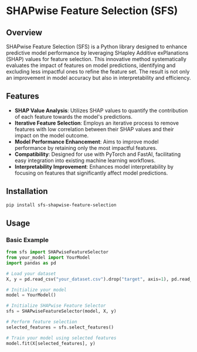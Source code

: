 # SHAPwise Feature Selection (SFS)

## Overview

SHAPwise Feature Selection (SFS) is a Python library designed to enhance predictive model performance by leveraging SHapley Additive exPlanations (SHAP) values for feature selection. This innovative method systematically evaluates the impact of features on model predictions, identifying and excluding less impactful ones to refine the feature set. The result is not only an improvement in model accuracy but also in interpretability and efficiency.

## Features

- **SHAP Value Analysis**: Utilizes SHAP values to quantify the contribution of each feature towards the model's predictions.
- **Iterative Feature Selection**: Employs an iterative process to remove features with low correlation between their SHAP values and their impact on the model outcome.
- **Model Performance Enhancement**: Aims to improve model performance by retaining only the most impactful features.
- **Compatibility**: Designed for use with PyTorch and FastAI, facilitating easy integration into existing machine learning workflows.
- **Interpretability Improvement**: Enhances model interpretability by focusing on features that significantly affect model predictions.

## Installation

```bash
pip install sfs-shapwise-feature-selection
```

## Usage

### Basic Example

```python
from sfs import SHAPwiseFeatureSelector
from your_model import YourModel
import pandas as pd

# Load your dataset
X, y = pd.read_csv("your_dataset.csv").drop("target", axis=1), pd.read_csv("your_dataset.csv")["target"]

# Initialize your model
model = YourModel()

# Initialize SHAPwise Feature Selector
sfs = SHAPwiseFeatureSelector(model, X, y)

# Perform feature selection
selected_features = sfs.select_features()

# Train your model using selected features
model.fit(X[selected_features], y)


